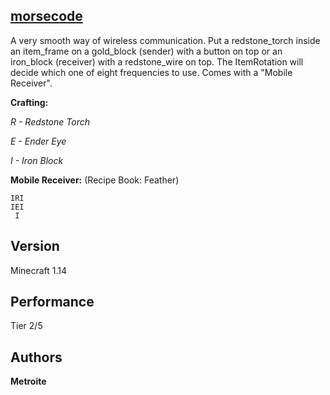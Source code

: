 ## [morsecode](https://minhaskamal.github.io/DownGit/#/home?url=https://github.com/Metroite/datapacks/tree/1.14/morsecode&rootDirectory=false)

A very smooth way of wireless communication. Put a redstone_torch inside an item_frame on a gold_block (sender) with a button on top or an iron_block (receiver) with a redstone_wire on top. The ItemRotation will decide which one of eight frequencies to use. Comes with a "Mobile Receiver".

**Crafting:**

*R - Redstone Torch*

*E - Ender Eye*

*I - Iron Block*

**Mobile Receiver:** (Recipe Book: Feather)
```
IRI
IEI
 I
```

## Version

Minecraft 1.14

## Performance

Tier 2/5

## Authors

**Metroite**
